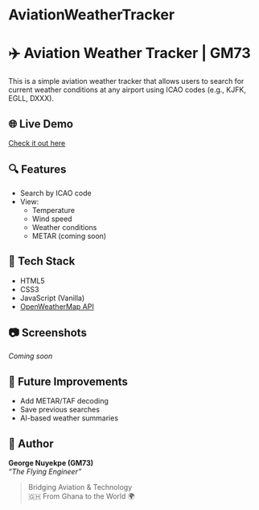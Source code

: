 # AviationWeatherTracker
# ✈️ Aviation Weather Tracker | GM73

This is a simple aviation weather tracker that allows users to search for current weather conditions at any airport using ICAO codes (e.g., KJFK, EGLL, DXXX).

## 🌐 Live Demo
[Check it out here](https://your-username.github.io/your-repo-name/weather.html)

## 🔍 Features
- Search by ICAO code
- View:
  - Temperature
  - Wind speed
  - Weather conditions
  - METAR (coming soon)

## 🚀 Tech Stack
- HTML5
- CSS3
- JavaScript (Vanilla)
- [OpenWeatherMap API](https://openweathermap.org/)
<!-- or AviationWeather.gov -->

## 📷 Screenshots
_Coming soon_

## 📌 Future Improvements
- Add METAR/TAF decoding
- Save previous searches
- AI-based weather summaries

## 🧠 Author
**George Nuyekpe (GM73)**  
_“The Flying Engineer”_

> Bridging Aviation & Technology  
> 🇬🇭 From Ghana to the World 🌍
